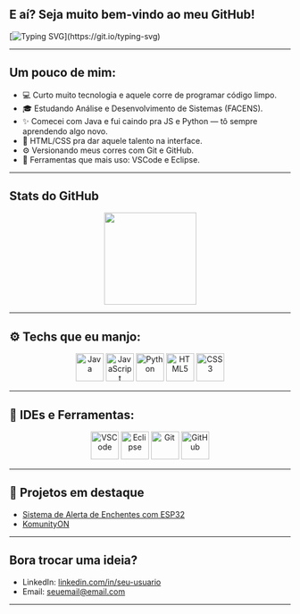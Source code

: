 <!-- <img width="100%" src="https://i.imgur.com/jxrcz7U.jpg"/> <!-- Aqui você pode trocar por outro graffiti -->

## E aí? Seja muito bem-vindo ao meu GitHub!

[![Typing SVG](https://readme-typing-svg.herokuapp.com?font=Fira+Code&size=28&pause=1000&color=00FFFF&background=000000&center=true&vCenter=true&width=1000&lines=Fala+aí,+eu+sou+Gustavo!;Programo+com+Java,+JS,+Python+e+HTML|CSS.;VSCode+e+Eclipse+no+setup.;Tamo+junto+no+mundo+dev!)](https://git.io/typing-svg)

---

## Um pouco de mim:

- 💻 Curto muito tecnologia e aquele corre de programar código limpo.
- 🎓 Estudando Análise e Desenvolvimento de Sistemas (FACENS).
- ✨ Comecei com Java e fui caindo pra JS e Python — tô sempre aprendendo algo novo.
- 🎨 HTML/CSS pra dar aquele talento na interface.
- ⚙ Versionando meus corres com Git e GitHub.
- 🧠 Ferramentas que mais uso: VSCode e Eclipse.

---

## Stats do GitHub

<div align="center">
  <img height="165em" src="https://github-readme-stats.vercel.app/api/top-langs/?username=GustavoEduLima&layout=compact&theme=dracula"/>
</div>

---

## ⚙ Techs que eu manjo:

<div align="center">
  <img height="50" src="https://cdn.jsdelivr.net/gh/devicons/devicon/icons/java/java-original.svg" title="Java"/>
  <img height="50" src="https://cdn.jsdelivr.net/gh/devicons/devicon/icons/javascript/javascript-original.svg" title="JavaScript"/>
  <img height="50" src="https://cdn.jsdelivr.net/gh/devicons/devicon/icons/python/python-original.svg" title="Python"/>
  <img height="50" src="https://cdn.jsdelivr.net/gh/devicons/devicon/icons/html5/html5-original.svg" title="HTML5"/>
  <img height="50" src="https://cdn.jsdelivr.net/gh/devicons/devicon/icons/css3/css3-original.svg" title="CSS3"/>
</div>

---

## 🔧 IDEs e Ferramentas:

<div align="center">
  <img height="50" src="https://cdn.jsdelivr.net/gh/devicons/devicon/icons/vscode/vscode-original.svg" title="VSCode"/>
  <img height="50" src="https://cdn.jsdelivr.net/gh/devicons/devicon/icons/eclipse/eclipse-original.svg" title="Eclipse"/>
  <img height="50" src="https://cdn.jsdelivr.net/gh/devicons/devicon/icons/git/git-original.svg" title="Git"/>
  <img height="50" src="https://cdn.jsdelivr.net/gh/devicons/devicon/icons/github/github-original.svg" title="GitHub"/>
</div>

---

## 📂 Projetos em destaque

- [Sistema de Alerta de Enchentes com ESP32](https://www.linkedin.com/posts/muriloeduardolima_sorocaba-enchentes-prevenaexaetodeacidentes-activity-7203812533122539520-zBw5?utm_source=share&utm_medium=member_desktop)
- [KomunityON](https://www.linkedin.com/posts/danielg-cravo_komunityon-inovaaexaeto-tecnologia-ugcPost-7272223845879590912-O007?utm_source=share&utm_medium=member_desktop)

---

## Bora trocar uma ideia?

- LinkedIn: [linkedin.com/in/seu-usuario](https://linkedin.com/in/gustavoeduardolima)
- Email: [seuemail@email.com](mailto:gustavohlima24@gmail.com)

---

<!-- <img width="100%" src="https://i.imgur.com/jxrcz7U.jpg"/> <!-- Pode usar outro graffiti aqui no rodapé também -->
